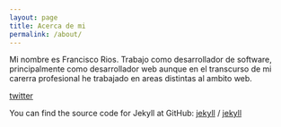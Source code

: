 ```yaml
---
layout: page
title: Acerca de mi
permalink: /about/
---
```


Mi nombre es Francisco Rios. Trabajo como desarrollador de software,
principalmente como desarrollador web aunque en el transcurso de mi carerra
profesional he trabajado en areas distintas al ambito web.

[twitter](https://github.com/jekyll/minima)

You can find the source code for Jekyll at GitHub:
[jekyll][jekyll-organization] /
[jekyll](https://github.com/jekyll/jekyll)


[jekyll-organization]: https://github.com/jekyll
